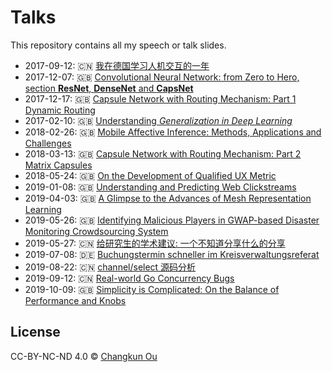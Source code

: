 # Talks

This repository contains all my speech or talk slides.

- 2017-09-12: 🇨🇳 [我在德国学习人机交互的一年](201709/swun.pdf)
- 2017-12-07: 🇬🇧 [Convolutional Neural Network: from Zero to Hero, section **ResNet**, **DenseNet** and **CapsNet**](201712/cnn.pdf)
- 2017-12-17: 🇬🇧 [Capsule Network with Routing Mechanism: Part 1 Dynamic Routing](./201712/capsnet1.pdf)
- 2017-02-10: 🇬🇧 [Understanding _Generalization in Deep Learning_](201802/generalization.pdf)
- 2018-02-26: 🇬🇧 [Mobile Affective Inference: Methods, Applications and Challenges](201802/emotions.pdf)
- 2018-03-13: 🇬🇧 [Capsule Network with Routing Mechanism: Part 2 Matrix Capsules](./201803/capsnet2.pdf)
- 2018-05-24: 🇬🇧 [On the Development of Qualified UX Metric](./201805/qux.pdf)
- 2019-01-08: 🇬🇧 [Understanding and Predicting Web Clickstreams](./201901/master.pdf)
- 2019-04-03: 🇬🇧 [A Glimpse to the Advances of Mesh Representation Learning](./201904/mesh.pdf)
- 2019-05-26: 🇬🇧 [Identifying Malicious Players in GWAP-based Disaster Monitoring Crowdsourcing System](./201905/gwap.pdf)
- 2019-05-27: 🇨🇳 [给研究生的学术建议: 一个不知道分享什么的分享](./201905/swun.pdf)
- 2019-07-08: 🇩🇪 [Buchungstermin schneller im Kreisverwaltungsreferat](./201907/kvr.pdf)
- 2019-08-22: 🇨🇳 [channel/select 源码分析](./201908/channel.pdf)
- 2019-09-12: 🇨🇳 [Real-world Go Concurrency Bugs](./201909/bug.pdf)
- 2019-10-09: 🇬🇧 [Simplicity is Complicated: On the Balance of Performance and Knobs](./201910/knobs.pdf)

## License

CC-BY-NC-ND 4.0 &copy; [Changkun Ou](https://changkun.de)
